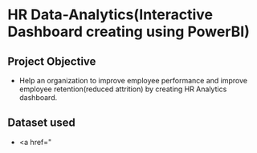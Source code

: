 # HR Data-Analytics(Interactive Dashboard creating using PowerBI)

## Project Objective
- Help an organization to improve employee performance and improve employee retention(reduced attrition) by creating HR Analytics dashboard.

## Dataset used
- <a href="
